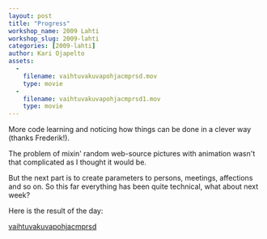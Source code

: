 ```yaml
---
layout: post
title: "Progress"
workshop_name: 2009 Lahti
workshop_slug: 2009-lahti
categories: [2009-lahti]
author: Kari Ojapelto 
assets:
  -
    filename: vaihtuvakuvapohjacmprsd.mov
    type: movie
  -
    filename: vaihtuvakuvapohjacmprsd1.mov
    type: movie
---
```

More code learning and noticing how things can be done in a clever way (thanks Frederik!).

The problem of mixin' random web-source pictures with animation wasn't that complicated as I thought it would be.

But the next part is to create parameters to persons, meetings, affections and so on. So this far everything has been quite technical, what about next week?

Here is the result of the day:

<a href="http://workshops.nodebox.net/2009/wp-content/uploads/vaihtuvakuvapohjacmprsd.mov">vaihtuvakuvapohjacmprsd</a>
